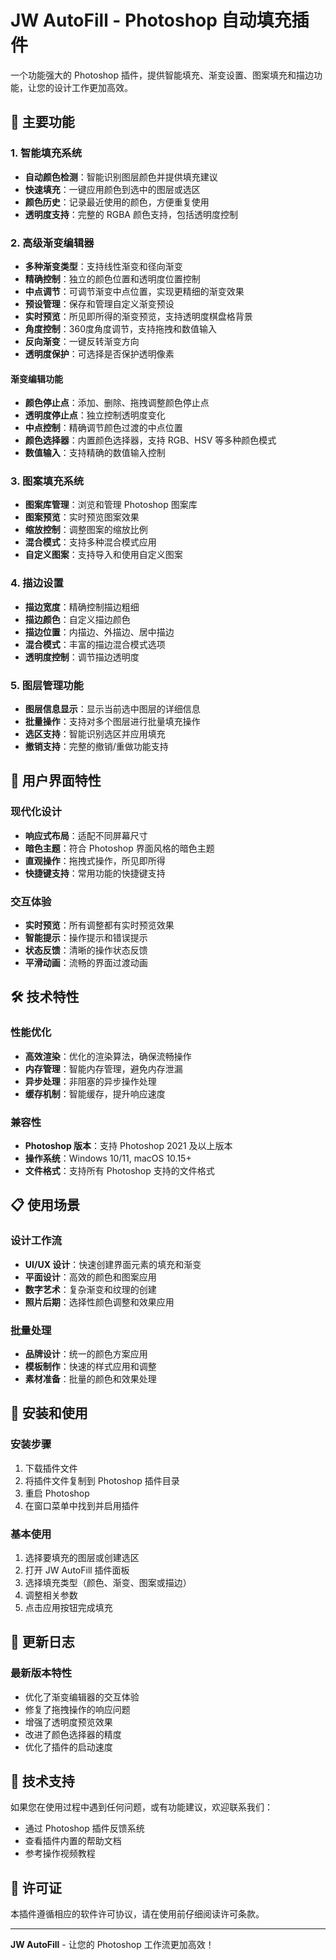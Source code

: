 # JW AutoFill - Photoshop 自动填充插件

一个功能强大的 Photoshop 插件，提供智能填充、渐变设置、图案填充和描边功能，让您的设计工作更加高效。

## 🚀 主要功能

### 1. 智能填充系统
- **自动颜色检测**：智能识别图层颜色并提供填充建议
- **快速填充**：一键应用颜色到选中的图层或选区
- **颜色历史**：记录最近使用的颜色，方便重复使用
- **透明度支持**：完整的 RGBA 颜色支持，包括透明度控制

### 2. 高级渐变编辑器
- **多种渐变类型**：支持线性渐变和径向渐变
- **精确控制**：独立的颜色位置和透明度位置控制
- **中点调节**：可调节渐变中点位置，实现更精细的渐变效果
- **预设管理**：保存和管理自定义渐变预设
- **实时预览**：所见即所得的渐变预览，支持透明度棋盘格背景
- **角度控制**：360度角度调节，支持拖拽和数值输入
- **反向渐变**：一键反转渐变方向
- **透明度保护**：可选择是否保护透明像素

#### 渐变编辑功能
- **颜色停止点**：添加、删除、拖拽调整颜色停止点
- **透明度停止点**：独立控制透明度变化
- **中点控制**：精确调节颜色过渡的中点位置
- **颜色选择器**：内置颜色选择器，支持 RGB、HSV 等多种颜色模式
- **数值输入**：支持精确的数值输入控制

### 3. 图案填充系统
- **图案库管理**：浏览和管理 Photoshop 图案库
- **图案预览**：实时预览图案效果
- **缩放控制**：调整图案的缩放比例
- **混合模式**：支持多种混合模式应用
- **自定义图案**：支持导入和使用自定义图案

### 4. 描边设置
- **描边宽度**：精确控制描边粗细
- **描边颜色**：自定义描边颜色
- **描边位置**：内描边、外描边、居中描边
- **混合模式**：丰富的描边混合模式选项
- **透明度控制**：调节描边透明度

### 5. 图层管理功能
- **图层信息显示**：显示当前选中图层的详细信息
- **批量操作**：支持对多个图层进行批量填充操作
- **选区支持**：智能识别选区并应用填充
- **撤销支持**：完整的撤销/重做功能支持

## 🎨 用户界面特性

### 现代化设计
- **响应式布局**：适配不同屏幕尺寸
- **暗色主题**：符合 Photoshop 界面风格的暗色主题
- **直观操作**：拖拽式操作，所见即所得
- **快捷键支持**：常用功能的快捷键支持

### 交互体验
- **实时预览**：所有调整都有实时预览效果
- **智能提示**：操作提示和错误提示
- **状态反馈**：清晰的操作状态反馈
- **平滑动画**：流畅的界面过渡动画

## 🛠 技术特性

### 性能优化
- **高效渲染**：优化的渲染算法，确保流畅操作
- **内存管理**：智能内存管理，避免内存泄漏
- **异步处理**：非阻塞的异步操作处理
- **缓存机制**：智能缓存，提升响应速度

### 兼容性
- **Photoshop 版本**：支持 Photoshop 2021 及以上版本
- **操作系统**：Windows 10/11, macOS 10.15+
- **文件格式**：支持所有 Photoshop 支持的文件格式

## 📋 使用场景

### 设计工作流
- **UI/UX 设计**：快速创建界面元素的填充和渐变
- **平面设计**：高效的颜色和图案应用
- **数字艺术**：复杂渐变和纹理的创建
- **照片后期**：选择性颜色调整和效果应用

### 批量处理
- **品牌设计**：统一的颜色方案应用
- **模板制作**：快速的样式应用和调整
- **素材准备**：批量的颜色和效果处理

## 🔧 安装和使用

### 安装步骤
1. 下载插件文件
2. 将插件文件复制到 Photoshop 插件目录
3. 重启 Photoshop
4. 在窗口菜单中找到并启用插件

### 基本使用
1. 选择要填充的图层或创建选区
2. 打开 JW AutoFill 插件面板
3. 选择填充类型（颜色、渐变、图案或描边）
4. 调整相关参数
5. 点击应用按钮完成填充

## 📝 更新日志

### 最新版本特性
- 优化了渐变编辑器的交互体验
- 修复了拖拽操作的响应问题
- 增强了透明度预览效果
- 改进了颜色选择器的精度
- 优化了插件的启动速度

## 🤝 技术支持

如果您在使用过程中遇到任何问题，或有功能建议，欢迎联系我们：

- 通过 Photoshop 插件反馈系统
- 查看插件内置的帮助文档
- 参考操作视频教程

## 📄 许可证

本插件遵循相应的软件许可协议，请在使用前仔细阅读许可条款。

---

**JW AutoFill** - 让您的 Photoshop 工作流更加高效！